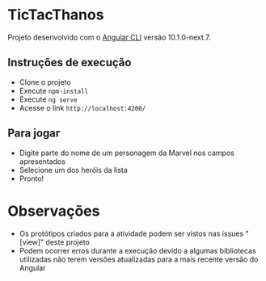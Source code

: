 # TicTacThanos

Projeto desenvolvido com o [Angular CLI](https://github.com/angular/angular-cli) versão 10.1.0-next.7.

## Instruções de execução

- Clone o projeto
- Execute `npm-install`
- Execute `ng serve`
- Acesse o link `http://localhost:4200/`

## Para jogar

- Digite parte do nome de um personagem da Marvel nos campos apresentados
- Selecione um dos heróis da lista
- Pronto!

# Observações

- Os protótipos criados para a atividade podem ser vistos nas issues "[view]" deste projeto
- Podem ocorrer erros durante a execução devido a algumas bibliotecas utilizadas não terem versões atualizadas para a mais recente versão do Angular
